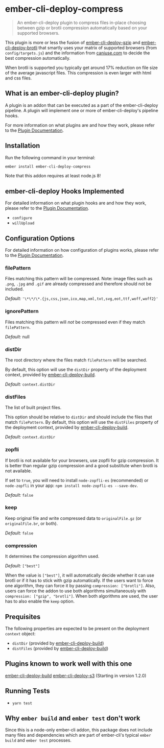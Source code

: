 # ember-cli-deploy-compress

> An ember-cli-deploy plugin to compress files in-place choosing between gzip or brotli compression automatically based on your supported browsers.

This plugin is more or less the fusion of [ember-cli-deploy-gzip](https://github.com/ember-cli-deploy/ember-cli-deploy-gzip) and [ember-cli-deploy-brotli](https://github.com/mfeckie/ember-cli-deploy-brotli) that smartly uses your matrix of supported browsers (from `config/targets.js`) and the information
from [caniuse.com](https://caniuse.com/#feat=brotli) to decide the best compression automatically.

When brotli is supported you typically get around 17% reduction on file size of the average javascript files.  This compression is even larger with html and css files.

## What is an ember-cli-deploy plugin?

A plugin is an addon that can be executed as a part of the ember-cli-deploy pipeline. A plugin will implement one or more of ember-cli-deploy's pipeline hooks.

For more information on what plugins are and how they work, please refer to the [Plugin Documentation][1].

## Installation

Run the following command in your terminal:

```bash
ember install ember-cli-deploy-compress
```

Note that this addon requires at least node.js 8!

## ember-cli-deploy Hooks Implemented

For detailed information on what plugin hooks are and how they work, please refer to the [Plugin Documentation][1].

- `configure`
- `willUpload`

## Configuration Options

For detailed information on how configuration of plugins works, please refer to the [Plugin Documentation][1].

### filePattern

Files matching this pattern will be compressed.
Note: image files such as `.png`, `.jpg` and `.gif` are already compressed and therefore should not be included.

*Default:* `'\*\*/\*.{js,css,json,ico,map,xml,txt,svg,eot,ttf,woff,woff2}'`

### ignorePattern

Files matching this pattern will *not* be compressed even if they match `filePattern`.

*Default:* null

### distDir

The root directory where the files match `filePattern` will be searched.

By default, this option will use the `distDir` property of the deployment context, provided by [ember-cli-deploy-build][2].

*Default:* `context.distDir`

### distFiles

The list of built project files.

This option should be relative to `distDir` and should include the files that match `filePattern`. By default, this option will use the `distFiles` property of the deployment context, provided by [ember-cli-deploy-build][2].

*Default:* `context.distDir`

### zopfli

If brotli is not available for your browsers, use zopfli for gzip compression. It is better than regular gzip compression and a good substitute when brotli is not available.

If set to `true`, you will need to install `node-zopfli-es` (recommended) or `node-zopfli` in your app: `npm install node-zopfli-es --save-dev`.

*Default:* `false`

### keep

Keep original file and write compressed data to `originalFile.gz` (or `originalFile.br`, or both).

*Default:* `false`

### compression

It determines the compression algorithm used.

*Default:* `["best"]`

When the value is `["best"]`, it will automatically decide whether it can use brotli or if it has to stick
with gzip automatically.
If the users want to force one algorithm, they can force it by passing `compression: ["brotli"]`.
Also, users can force the addon to use both algorithms simultaneously with `compression: ["gzip", "brotli"]`. When both algorithms are used, the user has to also enable the `keep` option.


## Prequisites

The following properties are expected to be present on the deployment `context` object:

- `distDir`      (provided by [ember-cli-deploy-build][2])
- `distFiles`    (provided by [ember-cli-deploy-build][2])

## Plugins known to work well with this one

[ember-cli-deploy-build][2]
[ember-cli-deploy-s3][3] (Starting in version 1.2.0)

## Running Tests

* `yarn test`

## Why `ember build` and `ember test` don't work

Since this is a node-only ember-cli addon, this package does not include many files and dependencies which are part of ember-cli's typical `ember build` and `ember test` processes.

[1]: http://ember-cli-deploy.github.io/ember-cli-deploy/plugins/ "Plugin Documentation"
[2]: https://github.com/zapnito/ember-cli-deploy-build "ember-cli-deploy-build"
[3]: https://github.com/zapnito/ember-cli-deploy-s3 "ember-cli-deploy-s3"
